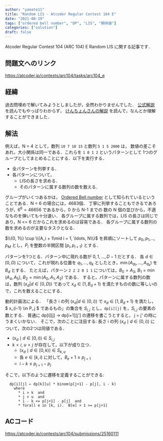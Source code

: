 ```yaml
---
author: "yamate11"
title: "Random LIS - Atcoder Regular Contest 104 E"
date: "2021-08-19"
tags: ["ordered bell number", "DP", "LIS", "期待値"]
categories: ["solution"]
draft: false
---
```


Atcoder Regular Contest 104 (ARC 104) E Random LIS に関する記事です．

## 問題文へのリンク

https://atcoder.jp/contests/arc104/tasks/arc104_e

## 経緯

過去問埋めで解いてみようとしましたが，全然わかりませんでした．
[公式解説](https://atcoder.jp/contests/arc104/editorial/159) を読んでもやっぱりわからず，
[けんちょんさんの解説](https://drken1215.hatenablog.com/entry/2020/10/06/101900) 
を読んで，なんとか理解することができました．

## 解法

例えば，N = 4 として，数列 `10 7 10 15` と数列 `5 1 5 2000` は，
数値の差こそあれ，大小関係は同一である．これらを `1 0 1 2` というパターンとして
1つのグループとしてまとめることにする．以下を実行する．

* 全パターンを列挙する．
* 各パターンについて，
    * LISの長さを求める．
    * そのパターンに属する数列の数を数える．
    
グループがいくつあるかは，
[Ordered Bell number](https://en.wikipedia.org/wiki/Ordered_Bell_number)
として知られているということである．N = 6 の場合には，4683個．
丁寧に列挙することもできるであろうが，$6^6 = 46656$ であるから，0 から N-1 までの
数の N 個の並びから，不適なものを弾いても十分速い．
各グループに属する数列では，LIS の長さは同じであり，N <= 6 だからこれを求めるのは容易である．
各グループに属する数列の数を求めるのが主要なタスクとなる．

$\\{0, 1\\} \cup \\{A_i + 1\mid i = 1, \ldots, N\\}$ を昇順にソートして 
$p_0, p_1, .., p_M$ とし，$P_i$ を整数の半開区間 $[p_i, p_{i+1})$ とする．

パターンを1つとる．パターン中に現れる数が $0, 1, \ldots, D-1$ だとする．
各 $d \in [0, D)$ について，これが現れる位置を
$q_1, \ldots, q_k$ としたとき，$\min(A_{q_1}, \ldots, A_{q_k})$ を $B_d$ とする．
たとえば，パターン `2 2 2 0 1 1` については，$B_0 = A_3$,
$B_1 = \min(A_4, A_5)$, $B_2 = \min(A_0, A_1, A_2)$ である．
すると，パターンに属する数列の数は，数列 $( x_d | d \in [0, D) )$ であって
$x_d \in [1, B_d + 1)$ を満たすものの数に等しいので，これを数えることにする．

動的計画法による．
「長さ i の列 $( x_d | d \in [0, i) )$ で
$x_d \in [1, B_d + 1)$ を満たし，$ x_{i-1} \in P_j $ であるもの」の集合を $S_{i,j}$
とし，`dp[i][j]` を，$S_{i,j}$ の要素の数とする．
普通に dp[i][j] → dp[i+1][j'] の遷移を書こうとすると，
j = j' の時にうまくいかない．
そこで，次のことに注目する: 
長さ i の列 $(x_d \mid d \in [0, i) )$ について，次の2つは同値である．

* $( x_d \mid d \in [0, i) ) \in S_{i,j}$ 
* $k < i$, $u < j$ が存在して，以下が成り立つ．
    * $(x_d \mid d \in [0, k) ) \in S_{k, u}$
    * 各 $e \in [k, i)$ に対して，$B_e + 1 \geq p_{j+1}$
    * $i - k \leq p_{j+1} - p_j$

そこで，以下のように遷移を定義することができる:

```
  dp[i][j] ← dp[k][u] * binom(p[j+1] - p[j], i - k)
    where
      * i > k  and
      * j > u  and
      * i - k <= p[j+1] - p[j]  and
      * forall e in [k, i).  B[e] + 1 >= p[j+1]
```

## ACコード

https://atcoder.jp/contests/arc104/submissions/25160111




